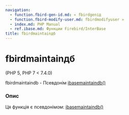 ```yaml
---
navigation:
  - function.fbird-gen-id.md: « fbirdgenід
  - function.fbird-modify-user.md: fbirdmodifyuser »
  - index.md: PHP Manual
  - ref.ibase.md: Функции Firebird/InterBase
title: fbirdmaintainдб
---
```

# fbirdmaintainдб

(PHP 5, PHP 7 < 7.4.0)

fbirdmaintaindb - Псевдонім [ibasemaintaindb()](function.ibase-maintain-db.md)

### Опис

Ця функція є псевдонімом: [ibasemaintaindb()](function.ibase-maintain-db.md)
